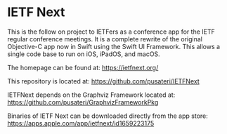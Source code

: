 IETF Next
=========

This is the follow on project to IETFers as a conference app for the IETF regular conference meetings. It is a complete rewrite of the original Objective-C app now in Swift using the Swift UI Framework. This allows a single code base to run on iOS, iPadOS, and macOS.


The homepage can be found at:
     https://ietfnext.org/

This repository is located at:
     https://github.com/pusateri/IETFNext

IETFNext depends on the Graphviz Framework located at:
    https://github.com/pusateri/GraphvizFrameworkPkg

Binaries of IETF Next can be downloaded directly from the app store:
    https://apps.apple.com/app/ietfnext/id1659223175


